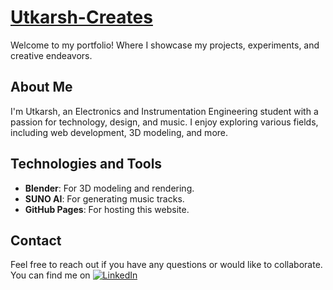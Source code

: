 # [Utkarsh-Creates](https://utkarsh-creates.github.io/)

Welcome to my portfolio! Where I showcase my projects, experiments, and creative endeavors.

## About Me

I'm Utkarsh, an Electronics and Instrumentation Engineering student with a passion for technology, design, and music. I enjoy exploring various fields, including web development, 3D modeling, and more.

## Technologies and Tools
- **Blender**: For 3D modeling and rendering.
- **SUNO AI**: For generating music tracks.
- **GitHub Pages**: For hosting this website.

## Contact
Feel free to reach out if you have any questions or would like to collaborate. You can find me on [![LinkedIn](https://img.shields.io/badge/LinkedIn-%230077B5.svg?style=for-the-badge&logo=linkedin&logoColor=white)](https://www.linkedin.com/in/utkarsh-mishra-0a31b0229/)

